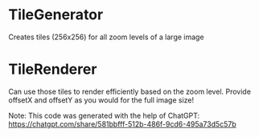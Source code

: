 # TileGenerator
Creates tiles (256x256) for all zoom levels of a large image


# TileRenderer
Can use those tiles to render efficiently based on the zoom level.
Provide offsetX and offsetY as you would for the full image size!



Note: This code was generated with the help of ChatGPT:
https://chatgpt.com/share/581bbfff-512b-486f-9cd6-495a73d5c57b